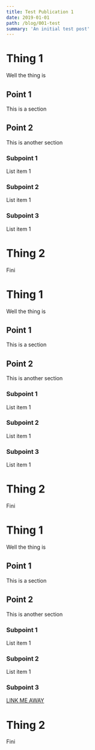 ```yaml
---
title: Test Publication 1
date: 2019-01-01
path: /blog/001-test
summary: 'An initial test post'
---
```


# Thing 1

Well the thing is

## Point 1

This is a section

## Point 2

This is another section

### Subpoint 1

List item 1

### Subpoint 2

List item 1

### Subpoint 3

List item 1

# Thing 2

Fini
# Thing 1

Well the thing is

## Point 1

This is a section

## Point 2

This is another section

### Subpoint 1

List item 1

### Subpoint 2

List item 1

### Subpoint 3

List item 1

# Thing 2

Fini
# Thing 1

Well the thing is

## Point 1

This is a section

## Point 2

This is another section

### Subpoint 1

List item 1

### Subpoint 2

List item 1

### Subpoint 3

[LINK ME AWAY](/blog)

# Thing 2

Fini